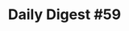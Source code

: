 ---
layout: post
title: "Daily Digest &#35;59"
type: digest
tags: 
    - daily
    - development
description: ""
publish: false
---